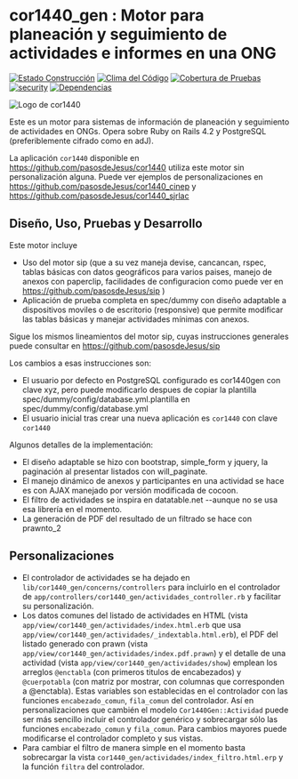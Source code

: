 # cor1440_gen : Motor para planeación y seguimiento de actividades e informes en una ONG
[![Estado Construcción](https://api.travis-ci.org/pasosdeJesus/cor1440_gen.svg?branch=master)](https://travis-ci.org/pasosdeJesus/cor1440_gen) [![Clima del Código](https://codeclimate.com/github/pasosdeJesus/cor1440_gen/badges/gpa.svg)](https://codeclimate.com/github/pasosdeJesus/cor1440_gen) [![Cobertura de Pruebas](https://codeclimate.com/github/pasosdeJesus/cor1440_gen/badges/coverage.svg)](https://codeclimate.com/github/pasosdeJesus/cor1440_gen) [![security](https://hakiri.io/github/pasosdeJesus/cor1440_gen/master.svg)](https://hakiri.io/github/pasosdeJesus/cor1440_gen/master) [![Dependencias](https://gemnasium.com/pasosdeJesus/cor1440_gen.svg)](https://gemnasium.com/pasosdeJesus/cor1440_gen) 

![Logo de cor1440](https://raw.githubusercontent.com/pasosdeJesus/cor1440_gen/master/spec/dummy/public/images/logo.jpg)

Este es un motor para sistemas de información de planeación y seguimiento de 
actividades en ONGs. Opera sobre Ruby on Rails 4.2 y PostgreSQL (preferiblemente 
cifrado como en adJ).

La aplicación ```cor1440``` disponible en https://github.com/pasosdeJesus/cor1440 
utiliza este motor sin personalización alguna.  Puede ver ejemplos de 
personalizaciones en https://github.com/pasosdeJesus/cor1440_cinep y 
https://github.com/pasosdeJesus/cor1440_sjrlac


## Diseño, Uso, Pruebas y Desarrollo

Este motor incluye 
* Uso del motor sip (que a su vez maneja devise, cancancan, rspec, tablas 
  básicas con datos geográficos para varios paises, manejo de anexos con 
  paperclip, facilidades de configuracion como puede ver en 
  https://github.com/pasosdeJesus/sip )
* Aplicación de prueba completa en spec/dummy con diseño adaptable a
  dispositivos moviles o de escritorio (responsive) que permite modificar
  las tablas básicas y manejar actividades mínimas con anexos.

Sigue los mismos lineamientos del motor sip, cuyas instrucciones
generales puede consultar en https://github.com/pasosdeJesus/sip

Los cambios a esas instrucciones son:

- El usuario por defecto en PostgreSQL configurado es cor1440gen con
  clave xyz, pero puede modificarlo despues de copiar la plantilla
  spec/dummy/config/database.yml.plantilla en spec/dummy/config/database.yml
- El usuario inicial tras crear una nueva aplicación es ```cor1440``` con
  clave ```cor1440```

Algunos detalles de la implementación:

- El diseño adaptable se hizo con bootstrap, simple_form y jquery, la
  paginación al presentar listados con will_paginate.
- El manejo dinámico de anexos y participantes en una actividad 
  se hace es con AJAX manejado por versión modificada de cocoon.  
- El filtro de actividades se inspira en datatable.net --aunque no se usa
  esa librería en el momento.
- La generación de PDF del resultado de un filtrado se hace con prawnto_2


## Personalizaciones

- El controlador de actividades se ha dejado en ```lib/cor1440_gen/concerns/controllers``` para incluirlo en el controlador de ```app/controllers/cor1440_gen/actividades_controller.rb```  y facilitar su personalización.
- Los datos comunes del listado de actividades en HTML (vista ```app/view/cor1440_gen/actividades/index.html.erb``` que usa ```app/view/cor1440_gen/actividades/_indextabla.html.erb```), el PDF del listado generado con prawn (vista ```app/view/cor1440_gen/actividades/index.pdf.prawn```) y el detalle de una actividad (vista ```app/view/cor1440_gen/actividades/show```) emplean los arreglos ```@enctabla``` (con primeros titulos de encabezados) y ```@cuerpotabla``` (con matriz por mostrar, con columnas que corresponden a @enctabla).  Estas variables son establecidas en el controlador con las funciones ```encabezado_comun```, ```fila_comun``` del controlador.  Así en personalizaciones que cambién el modelo ```Cor1440Gen::Actividad``` puede ser más sencillo incluir el controlador genérico y sobrecargar sólo las funciones ```encabezado_comun``` y ```fila_comun```. Para cambios mayores puede modificarse el controlador completo y sus vistas.
- Para cambiar el filtro de manera simple en el momento basta sobrecargar la vista ```cor1440_gen/actividades/index_filtro.html.erp``` y la función ```filtra``` del controlador.
